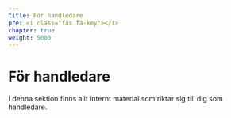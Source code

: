 ```yaml
---
title: För handledare
pre: <i class="fas fa-key"></i>
chapter: true
weight: 5000
---
```


# För handledare 

I denna sektion finns allt internt material som riktar sig till dig som handledare.

